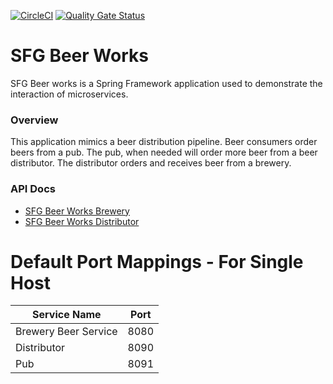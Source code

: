 [![CircleCI](https://circleci.com/gh/sfg-beer-works/sfg-beer-works.svg?style=svg)](https://circleci.com/gh/sfg-beer-works/sfg-beer-works)
[![Quality Gate Status](https://sonarcloud.io/api/project_badges/measure?project=sfg-beer-works_sfg-beer-works&metric=alert_status)](https://sonarcloud.io/dashboard?id=sfg-beer-works_sfg-beer-works)
# SFG Beer Works
SFG Beer works is a Spring Framework application used to demonstrate the interaction of microservices.

### Overview
This application mimics a beer distribution pipeline. Beer consumers order beers from a pub. The pub, 
when needed will order more beer from a beer distributor. The distributor orders and receives beer from
a brewery.

### API Docs
* [SFG Beer Works Brewery](https://sfg-beer-works.github.io/brewery-api/)
* [SFG Beer Works Distributor](https://sfg-beer-works.github.io/distributor-api/)


# Default Port Mappings - For Single Host

| Service Name | Port | 
| --------| -----|
| Brewery Beer Service | 8080 |
| Distributor | 8090 | 
| Pub | 8091 |